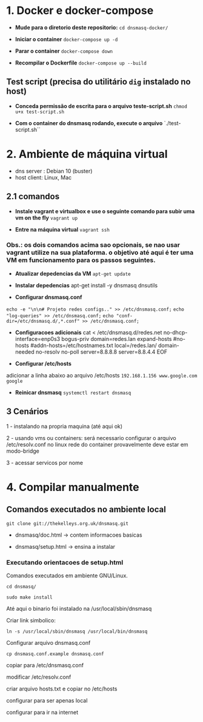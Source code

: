 # 1. Docker e docker-compose

- **Mude para o diretorio deste repositorio:**
`cd dnsmasq-docker/`

- **Iniciar o container**
`docker-compose up -d`

- **Parar o container**
`docker-compose down`

- **Recompilar o Dockerfile**
`docker-compose up --build`

## Test script (precisa do utilitário `dig` instalado no host)

- **Conceda permissão de escrita para o arquivo teste-script.sh**
`chmod u+x test-script.sh`

- **Com o container do dnsmasq rodando, execute o arquivo**
`./test-script.sh``

# 2. Ambiente de máquina virtual

- dns server : Debian 10 (buster)
- host client: Linux, Mac

## 2.1 comandos

- **Instale vagrant e virtualbox e use o seguinte comando para subir uma vm on the fly**
`vagrant up`

- **Entre na máquina virtual**
`vagrant ssh`

### Obs.: os dois comandos acima sao opcionais, se nao usar vagrant utilize na sua plataforma. o objetivo até aqui é ter uma VM em funcionamento para os passos seguintes.

- **Atualizar depedencias da VM**
`apt-get update`

- **Instalar depedencias**
apt-get install -y dnsmasq dnsutils 

- **Configurar dnsmasq.conf**

`echo -e "\n\n# Projeto redes configs.." >> /etc/dnsmasq.conf;`
`echo "log-queries" >> /etc/dnsmasq.conf;`
`echo "conf-dir=/etc/dnsmasq.d/,*.conf" >> /etc/dnsmasq.conf;`


- **Configuracoes adicionais**
    cat <<EOF > /etc/dnsmasq.d/redes.net 
    no-dhcp-interface=enp0s3
    bogus-priv
    domain=redes.lan
    expand-hosts
    #no-hosts
    #addn-hosts=/etc/hostnames.txt
    local=/redes.lan/
    domain-needed
    no-resolv
    no-poll
    server=8.8.8.8
    server=8.8.4.4
    EOF

- **Configurar /etc/hosts**

adicionar a linha abaixo ao arquivo /etc/hosts
`192.168.1.156 www.google.com google`

- **Reinicar dnsmasq**
`systemctl restart dnsmasq`

## 3 Cenários

1 - instalando na propria maquina (até aqui ok)

2 - usando vms ou containers:
será necessario configurar o arquivo /etc/resolv.conf no linux
rede do container provavelmente deve estar em modo-bridge

3 - acessar servicos por nome


# 4. Compilar manualmente

## Comandos executados no ambiente local

`git clone git://thekelleys.org.uk/dnsmasq.git`

- dnsmasq/doc.html -> contem informacoes basicas

- dnsmasq/setup.html -> ensina a instalar

### Executando orientacoes de setup.html

Comandos executados em ambiente GNU/Linux.

`cd dnsmasq/`

`sudo make install`

Até aqui o binario foi instalado na /usr/local/sbin/dnsmasq

Criar link simbolico:

`ln -s /usr/local/sbin/dnsmasq /usr/local/bin/dnsmasq`

Configurar arquivo dnsmasq.conf

`cp dnsmasq.conf.example dnsmasq.conf`

copiar para /etc/dnsmasq.conf

modificar /etc/resolv.conf

criar arquivo hosts.txt e copiar no /etc/hosts

configurar para ser apenas local

configurar para ir na internet
